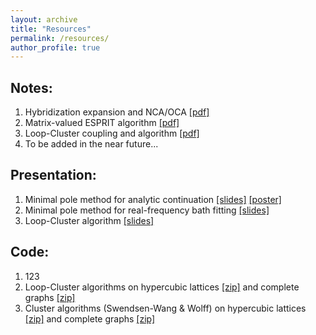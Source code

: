 ```yaml
---
layout: archive
title: "Resources"
permalink: /resources/
author_profile: true
---
```


## Notes:
1. Hybridization expansion and NCA/OCA <a href="/files/notes_XCA.pdf">[pdf]</a>
2. Matrix-valued ESPRIT algorithm <a href="/files/notes_ESPRIT.pdf">[pdf]</a>
3. Loop-Cluster coupling and algorithm <a href="/files/notes_LC.pdf">[pdf]</a>
4. To be added in the near future...

## Presentation:
1. Minimal pole method for analytic continuation <a href="/files/slides_NAC.pdf">[slides]</a> <a href="/files/poster_NAC.pdf">[poster]</a>
2. Minimal pole method for real-frequency bath fitting <a href="/files/slides_BF.pdf">[slides]</a>
3. Loop-Cluster algorithm <a href="/files/slides_LC.pdf">[slides]</a>

## Code:
1. 123
2. Loop-Cluster algorithms on hypercubic lattices <a href="/files/LpCl_Cubic.zip">[zip]</a> and complete graphs <a href="/files/LpCl_CG.zip">[zip]</a>
3. Cluster algorithms (Swendsen-Wang & Wolff) on hypercubic lattices <a href="/files/Cluster_Cubic.zip">[zip]</a> and complete graphs <a href="/files/Cluster_CG.zip">[zip]</a>
